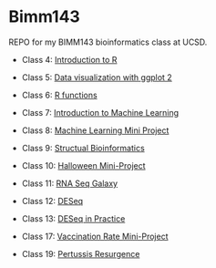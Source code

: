 # Bimm143
REPO for my BIMM143 bioinformatics class at UCSD.

- Class 4: [Introduction to R](https://github.com/lucywang0515/bimm143/blob/main/Class%2004*/class04.qmd)

- Class 5: [Data visualization with ggplot 2](https://github.com/lucywang0515/bimm143/blob/main/class05/class05.qmd)

- Class 6: [R functions](https://github.com/lucywang0515/bimm143/blob/main/class06/class06.pdf)

- Class 7: [Introduction to Machine Learning](https://github.com/lucywang0515/bimm143/blob/main/Class%2007/Class%2007.qmd)

- Class 8: [Machine Learning Mini Project](https://github.com/lucywang0515/bimm143/blob/main/Class%2008:%20Machine%20Learning%20Mini%20Project/Class%208%20Machine%20Learning%20Mini%20Project.html)

- Class 9: [Structual Bioinformatics](https://github.com/lucywang0515/bimm143/blob/main/Class%2009/Class%2009.html)

- Class 10: [Halloween Mini-Project](https://github.com/lucywang0515/bimm143/blob/main/Class%2010/Class%2010.qmd)

- Class 11: [RNA Seq Galaxy](https://github.com/lucywang0515/bimm143/blob/main/Class%2011/Class%2011.qmd)

- Class 12: [DESeq](https://github.com/lucywang0515/bimm143/blob/main/Class%2012/Class-12.pdf)

- Class 13: [DESeq in Practice](https://github.com/lucywang0515/bimm143/blob/main/Class13/Class13.pdf)

- Class 17: [Vaccination Rate Mini-Project](https://github.com/lucywang0515/bimm143/blob/main/class17.pdf)
 
- Class 19: [Pertussis Resurgence](https://github.com/lucywang0515/bimm143/blob/main/Class19.pdf)
